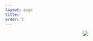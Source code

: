 ```yaml
---
layout: page
title: 
order: 5
---
```


<center><img src="{{site.url}}{{ site.baseurl}}/public/800px-Feuerpoi.JPG"></center>


